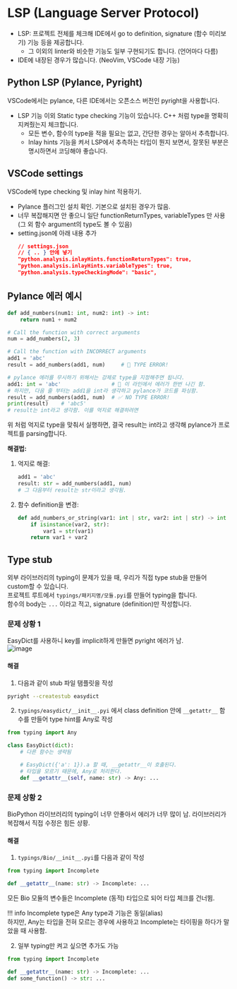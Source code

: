 # LSP (Language Server Protocol)

- LSP: 프로젝트 전체를 체크해 IDE에서 go to definition, signature (함수 미리보기) 기능 등을 제공합니다.
    - 그 이외의 linter와 비슷한 기능도 일부 구현되기도 합니다. (언어마다 다름)
- IDE에 내장된 경우가 많습니다. (NeoVim, VSCode 내장 기능)

## Python LSP (Pylance, Pyright)

VSCode에서는 pylance, 다른 IDE에서는 오픈소스 버전인 pyright을 사용합니다.

- LSP 기능 이외 Static type checking 기능이 있습니다. C++ 처럼 type을 명확히 지켜줬는지 체크합니다.  
    - 모든 변수, 함수의 type을 적을 필요는 없고, 간단한 경우는 알아서 추측합니다.
    - Inlay hints 기능을 켜서 LSP에서 추측하는 타입이 뭔지 보면서, 잘못된 부분은 명시하면서 코딩해야 좋습니다.

## VSCode settings

VSCode에 type checking 및 inlay hint 적용하기.

- Pylance 플러그인 설치 확인. 기본으로 설치된 경우가 많음. 
- 너무 복잡해지면 안 좋으니 일단 functionReturnTypes, variableTypes 만 사용 (그 외 함수 argument의 type도 볼 수 있음)
- setting.json에 아래 내용 추가
    ```json
    // settings.json
    // { .. } 안에 넣기
    "python.analysis.inlayHints.functionReturnTypes": true,
    "python.analysis.inlayHints.variableTypes": true,
    "python.analysis.typeCheckingMode": "basic",
    ```

## Pylance 에러 예시

```python
def add_numbers(num1: int, num2: int) -> int:
    return num1 + num2

# Call the function with correct arguments
num = add_numbers(2, 3)

# Call the function with INCORRECT arguments
add1 = 'abc'
result = add_numbers(add1, num)     # 🚨 TYPE ERROR!

# pylance 에러를 무시하기 위해서는 강제로 type을 지정해주면 됩니다.
add1: int = 'abc'                # 🚨 이 라인에서 에러가 한번 나긴 함.
# 하지만, 다음 줄 부터는 add1을 int라 생각하고 pylance가 코드를 파싱함.
result = add_numbers(add1, num)  # ✅ NO TYPE ERROR!
print(result)    # 'abc5'
# result는 int라고 생각함. 이를 억지로 해결하려면 
```

위 처럼 억지로 type을 맞춰서 실행하면, 결국 result는 int라고 생각해 pylance가 프로젝트를 parsing합니다.  

**해결법:**

1. 억지로 해결:
    ```python
    add1 = 'abc'
    result: str = add_numbers(add1, num)
    # 그 다음부터 result는 str이라고 생각됨.
    ```
2. 함수 definition을 변경:
    ```python
    def add_numbers_or_string(var1: int | str, var2: int | str) -> int | str:
        if isinstance(var2, str):
            var1 = str(var1)
        return var1 + var2
    ```

## Type stub

외부 라이브러리의 typing이 문제가 있을 때, 우리가 직접 type stub을 만들어 custom할 수 있습니다.  
프로젝트 루트에서 `typings/패키지명/모듈.pyi`를 만들어 typing을 합니다.  
함수의 body는 `...` 이라고 적고, signature (definition)만 작성합니다.

### 문제 상황 1

EasyDict를 사용하니 key를 implicit하게 만들면 pyright 에러가 남.  
![image](https://github.com/kiyoon/jupynium.nvim/assets/12980409/e82c3964-4f02-42f9-84b1-ff857e3a4a15)

#### 해결

1. 다음과 같이 stub 파일 탬플릿을 작성

```bash
pyright --createstub easydict
```

2. `typings/easydict/__init__.pyi` 에서 class definition 안에 `__getattr__` 함수를 만들어 type hint를 Any로 작성

```python
from typing import Any

class EasyDict(dict):
    # 다른 함수는 생략됨

    # EasyDict({'a': 1}).a 할 때, __getattr__이 호출된다.
    # 타입을 모르기 때문에, Any로 처리한다.
    def __getattr__(self, name: str) -> Any: ...
```

### 문제 상황 2

BioPython 라이브러리의 typing이 너무 안좋아서 에러가 너무 많이 남. 라이브러리가 복잡해서 직접 수정은 힘든 상황.

#### 해결

1. `typings/Bio/__init__.pyi`를 다음과 같이 작성

```python
from typing import Incomplete

def __getattr__(name: str) -> Incomplete: ...
```

모든 Bio 모듈의 변수들은 Incomplete (동적) 타입으로 되어 타입 체크를 건너뜀.

!!! info
    Incomplete type은 Any type과 기능은 동일(alias)  
    하지만, Any는 타입을 전혀 모르는 경우에 사용하고 Incomplete는 타이핑을 하다가 말았을 때 사용함.

2. 일부 typing만 켜고 싶으면 추가도 가능

```python
from typing import Incomplete

def __getattr__(name: str) -> Incomplete: ...
def some_function() -> str: ...
```
